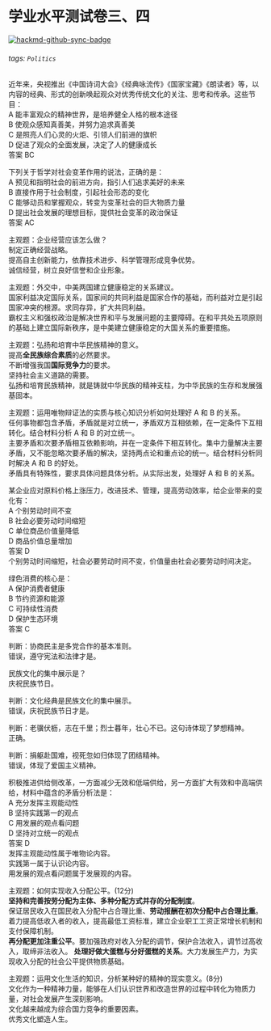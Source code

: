 # 学业水平测试卷三、四

[![hackmd-github-sync-badge](https://hackmd.io/tAtZMXukQVa6opf3sEuijw/badge)](https://hackmd.io/tAtZMXukQVa6opf3sEuijw)


###### tags: `Politics`

近年来，央视推出《中国诗词大会》《经典咏流传》《国家宝藏》《朗读者》等，以内容的经典、形式的创新唤起观众对优秀传统文化的关注、思考和传承。这些节目：  
A 能丰富观众的精神世界，是培养健全人格的根本途径  
B 使观众感知真善美，并努力追求真善美  
C 是照亮人们心灵的火炬、引领人们前进的旗帜  
D 促进了观众的全面发展，决定了人的健康成长  
答案 BC

下列关于哲学对社会变革作用的说法，正确的是：  
A 预见和指明社会的前进方向，指引人们追求美好的未来  
B 直接作用于社会制度，引起社会形态的变化  
C 能够动员和掌握观众，转变为变革社会的巨大物质力量  
D 提出社会发展的理想目标，提供社会变革的政治保证  
答案 AC

主观题：企业经营应该怎么做？  
制定正确经营战略。  
提高自主创新能力，依靠技术进步、科学管理形成竞争优势。  
诚信经营，树立良好信誉和企业形象。

主观题：外交中，中美两国建立健康稳定的关系建议。  
国家利益决定国际关系，国家间的共同利益是国家合作的基础，而利益对立是引起国家冲突的根源。求同存异，扩大共同利益。  
霸权主义和强权政治是解决世界和平与发展问题的主要障碍。在和平共处五项原则的基础上建立国际新秩序，是中美建立健康稳定的大国关系的重要措施。

主观题：弘扬和培育中华民族精神的意义。  
提高**全民族综合素质**的必然要求。  
不断增强我国**国际竞争力**的要求。  
坚持社会主义道路的需要。  
弘扬和培育民族精神，就是铸就中华民族的精神支柱，为中华民族的生存和发展强基固本。

主观题：运用唯物辩证法的实质与核心知识分析如何处理好 A 和 B 的关系。  
任何事物都包含矛盾，矛盾就是对立统一，矛盾双方互相依赖，在一定条件下互相转化。结合材料分析 A 和 B 的对立统一。  
主要矛盾和次要矛盾相互依赖影响，并在一定条件下相互转化。集中力量解决主要矛盾，又不能忽略次要矛盾的解决，坚持两点论和重点论的统一。结合材料分析同时解决 A 和 B 的好处。  
矛盾具有特殊性，要求具体问题具体分析。从实际出发，处理好 A 和 B 的关系。

某企业应对原料价格上涨压力，改进技术、管理，提高劳动效率，给企业带来的变化有：  
A 个别劳动时间不变  
B 社会必要劳动时间缩短  
C 单位商品价值量降低  
D 商品价值总量增加  
答案 D  
个别劳动时间缩短，社会必要劳动时间不变，价值量由社会必要劳动时间决定。

绿色消费的核心是：  
A 保护消费者健康  
B 节约资源和能源  
C 可持续性消费  
D 保护生态环境  
答案 C

判断：协商民主是多党合作的基本准则。  
错误，遵守宪法和法律才是。

民族文化的集中展示是？  
庆祝民族节日。

判断：文化经典是民族文化的集中展示。  
错误，庆祝民族节日才是。

判断：老骥伏枥，志在千里；烈士暮年，壮心不已。这句诗体现了梦想精神。  
正确。

判断：捐躯赴国难，视死忽如归体现了团结精神。  
错误，体现了爱国主义精神。

积极推进供给侧改革，一方面减少无效和低端供给，另一方面扩大有效和中高端供给，材料中蕴含的矛盾分析法是：  
A 充分发挥主观能动性  
B 坚持实践第一的观点  
C 用发展的观点看问题  
D 坚持对立统一的观点  
答案 D  
发挥主观能动性属于唯物论内容。  
实践第一属于认识论内容。  
用发展的观点看问题属于发展观的内容。

主观题：如何实现收入分配公平。(12分)  
**坚持和完善按劳分配为主体、多种分配方式并存的分配制度**。  
保证居民收入在国民收入分配中占合理比重、**劳动报酬在初次分配中占合理比重**。着力提高低收入者的收入，提高最低工资标准，建立企业职工工资正常增长机制和支付保障机制。  
**再分配更加注重公平**。要加强政府对收入分配的调节，保护合法收入，调节过高收入，取缔非法收入。
**处理好做大蛋糕与分好蛋糕的关系**。大力发展生产力，为实现收入分配的社会公平提供物质基础。

主观题：运用文化生活的知识，分析某种好的精神的现实意义。(8分)  
文化作为一种精神力量，能够在人们认识世界和改造世界的过程中转化为物质力量，对社会发展产生深刻影响。  
文化越来越成为综合国力竞争的重要因素。  
优秀文化塑造人生。


